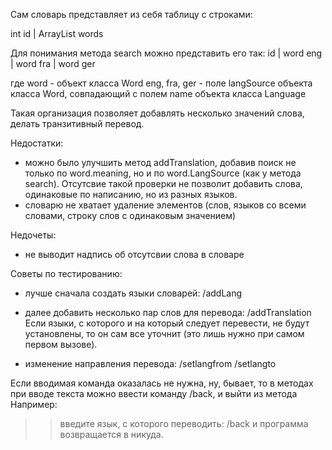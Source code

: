Сам словарь представляет из себя таблицу с строками:

int id | ArrayList<Word> words

Для понимания метода search можно представить его так:
id | word eng | word fra | word ger

где word - объект класса Word
eng, fra, ger - поле langSource объекта класса Word, совпадающий с полем name объекта класса Language


Такая организация позволяет добавлять несколько значений слова, делать транзитивный перевод.


Недостатки: 
- можно было улучшить метод addTranslation, добавив поиск не только по word.meaning, но и по word.LangSource (как у метода search). Отсутсвие такой проверки не позволит добавить слова, одинаковые по написанию, но из разных языков.
- словарю не хватает удаление элементов (слов, языков со всеми словами, строку слов с одинаковым значением)

Недочеты:
- не выводит надпись об отсутсвии слова в словаре



Советы по тестированию:
- лучше сначала создать языки словарей: 
/addLang

- далее добавить несколько пар слов для перевода:
/addTranslation
Если языки, с которого и на который следует перевести, не будут установлены, то он сам все уточнит (это лишь нужно при самом первом вызове).

- изменение направления перевода:
/setlangfrom
/setlangto

Если вводимая команда оказалась не нужна, ну, бывает, то в методах при вводе текста можно ввести команду /back, и выйти из метода
Например:
>> введите язык, с которого переводить: /back
и программа возвращается в никуда.









